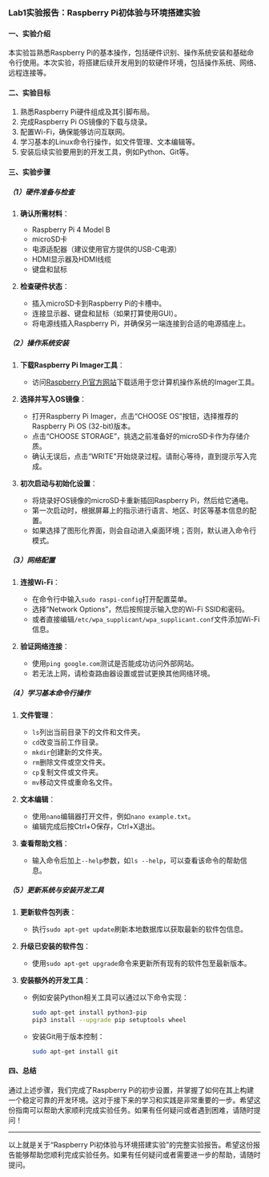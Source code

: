 ### Lab1实验报告：Raspberry Pi初体验与环境搭建实验

#### 一、实验介绍
本实验旨熟悉Raspberry Pi的基本操作，包括硬件识别、操作系统安装和基础命令行使用。本次实验，将搭建后续开发用到的软硬件环境，包括操作系统、网络、远程连接等。

#### 二、实验目标
1. 熟悉Raspberry Pi硬件组成及其引脚布局。
2. 完成Raspberry Pi OS镜像的下载与烧录。
3. 配置Wi-Fi，确保能够访问互联网。
4. 学习基本的Linux命令行操作，如文件管理、文本编辑等。
5. 安装后续实验要用到的开发工具，例如Python、Git等。

#### 三、实验步骤
##### （1）硬件准备与检查
1. **确认所需材料**：
   - Raspberry Pi 4 Model B
   - microSD卡
   - 电源适配器（建议使用官方提供的USB-C电源）
   - HDMI显示器及HDMI线缆
   - 键盘和鼠标

2. **检查硬件状态**：
   - 插入microSD卡到Raspberry Pi的卡槽中。
   - 连接显示器、键盘和鼠标（如果打算使用GUI）。
   - 将电源线插入Raspberry Pi，并确保另一端连接到合适的电源插座上。

##### （2）操作系统安装
1. **下载Raspberry Pi Imager工具**：
   - 访问[Raspberry Pi官方网站](https://www.raspberrypi.com/software/)下载适用于您计算机操作系统的Imager工具。
   
2. **选择并写入OS镜像**：
   - 打开Raspberry Pi Imager，点击“CHOOSE OS”按钮，选择推荐的Raspberry Pi OS (32-bit)版本。
   - 点击“CHOOSE STORAGE”，挑选之前准备好的microSD卡作为存储介质。
   - 确认无误后，点击“WRITE”开始烧录过程。请耐心等待，直到提示写入完成。

3. **初次启动与初始化设置**：
   - 将烧录好OS镜像的microSD卡重新插回Raspberry Pi，然后给它通电。
   - 第一次启动时，根据屏幕上的指示进行语言、地区、时区等基本信息的配置。
   - 如果选择了图形化界面，则会自动进入桌面环境；否则，默认进入命令行模式。

##### （3）网络配置
1. **连接Wi-Fi**：
   - 在命令行中输入`sudo raspi-config`打开配置菜单。
   - 选择“Network Options”，然后按照提示输入您的Wi-Fi SSID和密码。
   - 或者直接编辑`/etc/wpa_supplicant/wpa_supplicant.conf`文件添加Wi-Fi信息。
   
2. **验证网络连接**：
   - 使用`ping google.com`测试是否能成功访问外部网站。
   - 若无法上网，请检查路由器设置或尝试更换其他网络环境。

##### （4）学习基本命令行操作
1. **文件管理**：
   - `ls`列出当前目录下的文件和文件夹。
   - `cd`改变当前工作目录。
   - `mkdir`创建新的文件夹。
   - `rm`删除文件或空文件夹。
   - `cp`复制文件或文件夹。
   - `mv`移动文件或重命名文件。

2. **文本编辑**：
   - 使用`nano`编辑器打开文件，例如`nano example.txt`。
   - 编辑完成后按Ctrl+O保存，Ctrl+X退出。

3. **查看帮助文档**：
   - 输入命令后加上`--help`参数，如`ls --help`，可以查看该命令的帮助信息。

##### （5）更新系统与安装开发工具
1. **更新软件包列表**：
   - 执行`sudo apt-get update`刷新本地数据库以获取最新的软件包信息。

2. **升级已安装的软件包**：
   - 使用`sudo apt-get upgrade`命令来更新所有现有的软件包至最新版本。

3. **安装额外的开发工具**：
   - 例如安装Python相关工具可以通过以下命令实现：
     ```bash
     sudo apt-get install python3-pip
     pip3 install --upgrade pip setuptools wheel
     ```
   - 安装Git用于版本控制：
     ```bash
     sudo apt-get install git
     ```

#### 四、总结
通过上述步骤，我们完成了Raspberry Pi的初步设置，并掌握了如何在其上构建一个稳定可靠的开发环境。这对于接下来的学习和实践是非常重要的一步。希望这份指南可以帮助大家顺利完成实验任务。如果有任何疑问或者遇到困难，请随时提问！

---

以上就是关于“Raspberry Pi初体验与环境搭建实验”的完整实验报告。希望这份报告能够帮助您顺利完成实验任务。如果有任何疑问或者需要进一步的帮助，请随时提问。